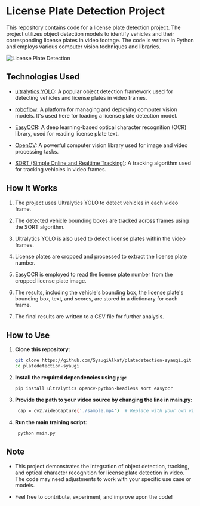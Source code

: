 # License Plate Detection Project

This repository contains code for a license plate detection project. The project utilizes object detection models to identify vehicles and their corresponding license plates in video footage. The code is written in Python and employs various computer vision techniques and libraries.

![License Plate Detection](image_url_here)

## Technologies Used

- [ultralytics YOLO](https://github.com/ultralytics/yolov5): A popular object detection framework used for detecting vehicles and license plates in video frames.
  
- [roboflow](https://roboflow.com/): A platform for managing and deploying computer vision models. It's used here for loading a license plate detection model.

- [EasyOCR](https://github.com/JaidedAI/EasyOCR): A deep learning-based optical character recognition (OCR) library, used for reading license plate text.

- [OpenCV](https://opencv.org/): A powerful computer vision library used for image and video processing tasks.

- [SORT (Simple Online and Realtime Tracking)](https://github.com/abewley/sort): A tracking algorithm used for tracking vehicles in video frames.

## How It Works

1. The project uses Ultralytics YOLO to detect vehicles in each video frame.

2. The detected vehicle bounding boxes are tracked across frames using the SORT algorithm.

3. Ultralytics YOLO is also used to detect license plates within the video frames.

4. License plates are cropped and processed to extract the license plate number.

5. EasyOCR is employed to read the license plate number from the cropped license plate image.

6. The results, including the vehicle's bounding box, the license plate's bounding box, text, and scores, are stored in a dictionary for each frame.

7. The final results are written to a CSV file for further analysis.

## How to Use

1. **Clone this repository:**

    ```bash
    git clone https://github.com/SyaugiAlkaf/platedetection-syaugi.git
    cd platedetection-syaugi
    ```

2. **Install the required dependencies using `pip`:**

    ```bash
    pip install ultralytics opencv-python-headless sort easyocr
    ```
3. **Provide the path to your video source by changing the line in main.py:**
   
   ```bash
    cap = cv2.VideoCapture('./sample.mp4')  # Replace with your own video path
    ```
4. **Run the main training script:**
   
   ```bash
    python main.py
    ```

## Note

- This project demonstrates the integration of object detection, tracking, and optical character recognition for license plate detection in video. The code may need adjustments to work with your specific use case or models.

- Feel free to contribute, experiment, and improve upon the code!
   
